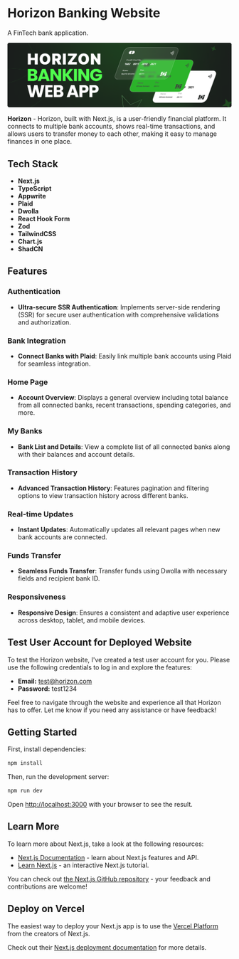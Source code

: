 # Horizon Banking Website
 A FinTech bank application.
 
 ![bw cover](./public/icons/git-cover.png)

**Horizon** - Horizon, built with Next.js, is a user-friendly financial platform. It connects to multiple bank accounts, shows real-time transactions, and allows users to transfer money to each other, making it easy to manage finances in one place.

## Tech Stack
- **Next.js**
- **TypeScript**
- **Appwrite**
- **Plaid**
- **Dwolla**
- **React Hook Form**
- **Zod**
- **TailwindCSS**
- **Chart.js**
- **ShadCN**

## Features

### Authentication
- **Ultra-secure SSR Authentication**: Implements server-side rendering (SSR) for secure user authentication with comprehensive validations and authorization.

### Bank Integration
- **Connect Banks with Plaid**: Easily link multiple bank accounts using Plaid for seamless integration.

### Home Page
- **Account Overview**: Displays a general overview including total balance from all connected banks, recent transactions, spending categories, and more.

### My Banks
- **Bank List and Details**: View a complete list of all connected banks along with their balances and account details.

### Transaction History
- **Advanced Transaction History**: Features pagination and filtering options to view transaction history across different banks.

### Real-time Updates
- **Instant Updates**: Automatically updates all relevant pages when new bank accounts are connected.

### Funds Transfer
- **Seamless Funds Transfer**: Transfer funds using Dwolla with necessary fields and recipient bank ID.

### Responsiveness
- **Responsive Design**: Ensures a consistent and adaptive user experience across desktop, tablet, and mobile devices.

## Test User Account for Deployed Website

To test the Horizon website, I've created a test user account for you. Please use the following credentials to log in and explore the features:

- **Email:** test@horizon.com
- **Password:** test1234

Feel free to navigate through the website and experience all that Horizon has to offer. Let me know if you need any assistance or have feedback!

## Getting Started

First, install dependencies:

```bash
npm install
```

Then, run the development server:

```bash
npm run dev
```

Open [http://localhost:3000](http://localhost:3000) with your browser to see the result.

## Learn More

To learn more about Next.js, take a look at the following resources:

- [Next.js Documentation](https://nextjs.org/docs) - learn about Next.js features and API.
- [Learn Next.js](https://nextjs.org/learn) - an interactive Next.js tutorial.

You can check out [the Next.js GitHub repository](https://github.com/vercel/next.js/) - your feedback and contributions are welcome!

## Deploy on Vercel

The easiest way to deploy your Next.js app is to use the [Vercel Platform](https://vercel.com/new?utm_medium=default-template&filter=next.js&utm_source=create-next-app&utm_campaign=create-next-app-readme) from the creators of Next.js.

Check out their [Next.js deployment documentation](https://nextjs.org/docs/deployment) for more details.
